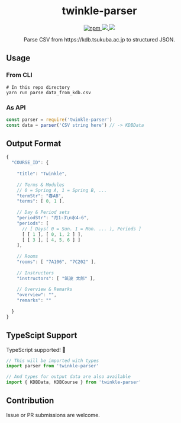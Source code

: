 <div align="center">
  <h1>twinkle-parser</h1>
  <p>
    <a href="https://www.npmjs.com/package/twinkle-parser" target="_blank" rel="noopener">
      <img alt="npm" src="https://img.shields.io/npm/v/twinkle-parser.svg">
    </a>
    <a href="https://codeclimate.com/github/nandenjin/twinkle-parser/maintainability">
      <img src="https://api.codeclimate.com/v1/badges/77e6012b3b82e41c25be/maintainability" />
    </a>
    <span>
      <img src="http://img.shields.io/badge/license-MIT-blue.svg?style=flat">
    </span>
  </p>
  <p>Parse CSV from https://kdb.tsukuba.ac.jp to structured JSON.</p>
</div>

## Usage
### From CLI 
```shell
# In this repo directory
yarn run parse data_from_kdb.csv
```

### As API
```js
const parser = require('twinkle-parser')
const data = parser('CSV string here') // -> KDBData
```

## Output Format
```js
{
  "COURSE_ID": {
  
    "title": "Twinkle",
    
    // Terms & Modules
    // 0 = Spring A, 1 = Spring B, ...
    "termStr": "春AB",
    "terms": [ 0, 1 ],
    
    // Day & Period sets
    "periodStr": "月1-3\n水4-6",
    "periods": [
      // [ Days( 0 = Sun. 1 = Mon. ... ), Periods ]
      [ [ 1 ], [ 0, 1, 2 ] ],
      [ [ 3 ], [ 4, 5, 6 ] ]
    ],
    
    // Rooms
    "rooms": [ "7A106", "7C202" ],
    
    // Instructors
    "instructors": [ "筑波 太郎" ],
    
    // Overview & Remarks
    "overview": "",
    "remarks": ""
    
  }
}
```

## TypeScipt Support
TypeScript supported! 🎉

```ts
// This will be imported with types
import parser from 'twinkle-parser'

// And types for output data are also available
import { KDBData, KDBCourse } from 'twinkle-parser'
```

## Contribution
Issue or PR submissions are welcome.
